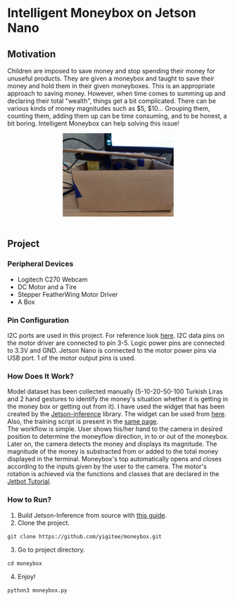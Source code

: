 # Intelligent Moneybox on Jetson Nano
## Motivation
Children are imposed to save money and stop spending their money for unuseful products. They are given a moneybox and taught to save their money and hold them in their given moneyboxes. This is an appropriate approach to saving money. However, when time comes to summing up and declaring their total "wealth", things get a bit complicated. There can be various kinds of money magnitudes such as $5, $10... Grouping them, counting them, adding them up can be time consuming, and to be honest, a bit boring. Intelligent Moneybox can help solving this issue! 


<div align="center">
  <img alt="header" width="50%" src="media/Moneybox.jpg"/>
</div>
<br>


  
  
## Project
### Peripheral Devices
- Logitech C270 Webcam
- DC Motor and a Tire
- Stepper FeatherWing Motor Driver
- A Box
### Pin Configuration
I2C ports are used in this project. For reference look [here](https://learn.adafruit.com/adafruit-stepper-dc-motor-featherwing/pinouts). I2C data pins on the motor driver are connected to pin 3-5. Logic power pins are connected to 3.3V and GND. Jetson Nano is connected to the motor power pins via USB port. 1 of the motor output pins is used.
### How Does It Work?
Model dataset has been collected manually (5-10-20-50-100 Turkish Liras and 2 hand gestures to identify the money's situation whether it is getting in the money box or getting out from it). I have used the widget that has been created by the [Jetson-inference](https://github.com/dusty-nv/jetson-inference) library. The widget can be used from [here](https://github.com/dusty-nv/jetson-inference/blob/master/docs/pytorch-collect-detection.md). Also, the training script is present in the [same page](https://github.com/dusty-nv/jetson-inference/blob/master/docs/pytorch-collect-detection.md). \
The workflow is simple. User shows his/her hand to the camera in desired position to determine the moneyflow direction, in to or out of the moneybox. Later on, the camera detects the money and displays its magnitude. The magnitude of the money is substracted from or added to the total money displayed in the terminal. Moneybox's top automatically opens and closes according to the inputs given by the user to the camera. The motor's rotation is achieved via the functions and classes that are declared in the [Jetbot Tutorial](https://github.com/NVIDIA-AI-IOT/jetbot).
### How to Run?
1. Build Jetson-Inference from source with [this guide](https://github.com/dusty-nv/jetson-inference/blob/master/docs/building-repo-2.md#quick-reference).
2. Clone the project.
```
git clone https://github.com/yigitee/moneybox.git
```
3. Go to project directory.
```
cd moneybox
```
4. Enjoy!
```
python3 moneybox.py 
```
